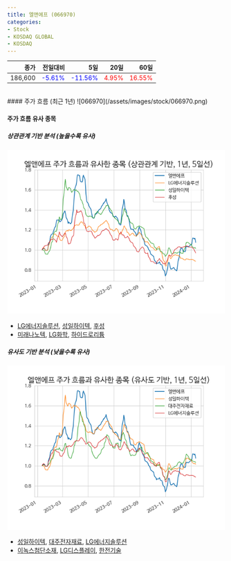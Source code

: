 ```yaml
---
title: 엘앤에프 (066970)
categories:
- Stock
- KOSDAQ GLOBAL
- KOSDAQ
---
```


|종가|전일대비|5일|20일|60일|
|---:|-------:|--:|---:|---:|
|186,600|<span style="color: blue">-5.61%</span>|<span style="color: blue">-11.56%</span>|<span style="color: red">4.95%</span>|<span style="color: red">16.55%</span>|

<!-- more -->
<br>
#### 주가 흐름 (최근 1년)
![066970](/assets/images/stock/066970.png)

#### 주가 흐름 유사 종목

##### 상관관계 기반 분석 (높을수록 유사)
![066970](/assets/images/stock/066970_corr.png)
- [LG에너지솔루션](/373220/), [성일하이텍](/365340/), [후성](/093370/)
- [미래나노텍](/095500/), [LG화학](/051910/), [하이드로리튬](/101670/)

##### 유사도 기반 분석 (낮을수록 유사)	
![066970](/assets/images/stock/066970_sim.png)
- [성일하이텍](/365340/), [대주전자재료](/078600/), [LG에너지솔루션](/373220/)
- [이녹스첨단소재](/272290/), [LG디스플레이](/034220/), [한전기술](/052690/)